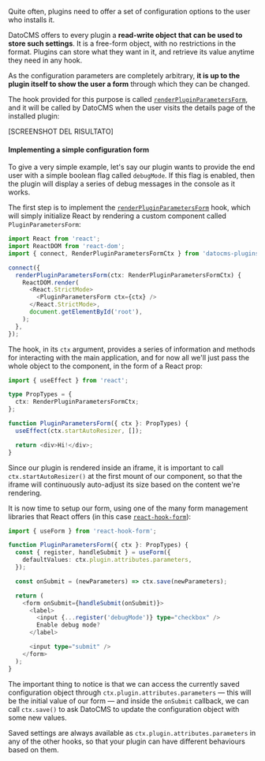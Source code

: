 Quite often, plugins need to offer a set of configuration options to the user who installs it.

DatoCMS offers to every plugin a **read-write object that can be used to store such settings**. It is a free-form object, with no restrictions in the format. Plugins can store what they want in it, and retrieve its value anytime they need in any hook.

As the configuration parameters are completely arbitrary, **it is up to the plugin itself to show the user a form** through which they can be changed.

The hook provided for this purpose is called [`renderPluginParametersForm`](#renderPluginParametersForm), and it will be called by DatoCMS when the user visits the details page of the installed plugin:

[SCREENSHOT DEL RISULTATO]

#### Implementing a simple configuration form

To give a very simple example, let's say our plugin wants to provide the end user with a simple boolean flag called `debugMode`. If this flag is enabled, then the plugin will display a series of debug messages in the console as it works.

The first step is to implement the [`renderPluginParametersForm`](#renderPluginParametersForm) hook, which will simply initialize React by rendering a custom component called `PluginParametersForm`:

```ts
import React from 'react';
import ReactDOM from 'react-dom';
import { connect, RenderPluginParametersFormCtx } from 'datocms-plugins-sdk';

connect({
  renderPluginParametersForm(ctx: RenderPluginParametersFormCtx) {
    ReactDOM.render(
      <React.StrictMode>
        <PluginParametersForm ctx={ctx} />
      </React.StrictMode>,
      document.getElementById('root'),
    );
  },
});
```

The hook, in its `ctx` argument, provides a series of information and methods for interacting with the main application, and for now all we'll just pass the whole object to the component, in the form of a React prop:

```ts
import { useEffect } from 'react';

type PropTypes = {
  ctx: RenderPluginParametersFormCtx;
};

function PluginParametersForm({ ctx }: PropTypes) {
  useEffect(ctx.startAutoResizer, []);

  return <div>Hi!</div>;
}
```

Since our plugin is rendered inside an iframe, it is important to call `ctx.startAutoResizer()` at the first mount of our component, so that the iframe will continuously auto-adjust its size based on the content we're rendering.

It is now time to setup our form, using one of the many form management libraries that React offers (in this case [`react-hook-form`](https://react-hook-form.com/)):

```ts
import { useForm } from 'react-hook-form';

function PluginParametersForm({ ctx }: PropTypes) {
  const { register, handleSubmit } = useForm({
    defaultValues: ctx.plugin.attributes.parameters,
  });

  const onSubmit = (newParameters) => ctx.save(newParameters);

  return (
    <form onSubmit={handleSubmit(onSubmit)}>
      <label>
        <input {...register('debugMode')} type="checkbox" />
        Enable debug mode?
      </label>

      <input type="submit" />
    </form>
  );
}
```

The important thing to notice is that we can access the currently saved configuration object through `ctx.plugin.attributes.parameters` — this will be the initial value of our form — and inside the `onSubmit` callback, we can call `ctx.save()` to ask DatoCMS to update the configuration object with some new values.

Saved settings are always available as `ctx.plugin.attributes.parameters` in any of the other hooks, so that your plugin can have different behaviours based on them.
